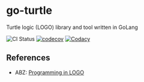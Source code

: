 # go-turtle

Turtle logic (LOGO) library and tool written in GoLang

![CI Status](https://github.com/yinonavraham/go-turtle/workflows/CI/badge.svg)
[![codecov](https://codecov.io/gh/yinonavraham/go-turtle/branch/master/graph/badge.svg)](https://codecov.io/gh/yinonavraham/go-turtle) 
[![Codacy](https://api.codacy.com/project/badge/Grade/132329a0d56d4a55b6bb03d44bca66ae)](https://www.codacy.com/manual/yinonavraham/go-turtle?utm_source=github.com&amp;utm_medium=referral&amp;utm_content=yinonavraham/go-turtle&amp;utm_campaign=Badge_Grade)

## References

* ABZ: [Programming in LOGO](http://abz.inf.ethz.ch/wp-content/uploads/unterrichtsmaterialien/primarschulen/logo_heft_en.pdf)
